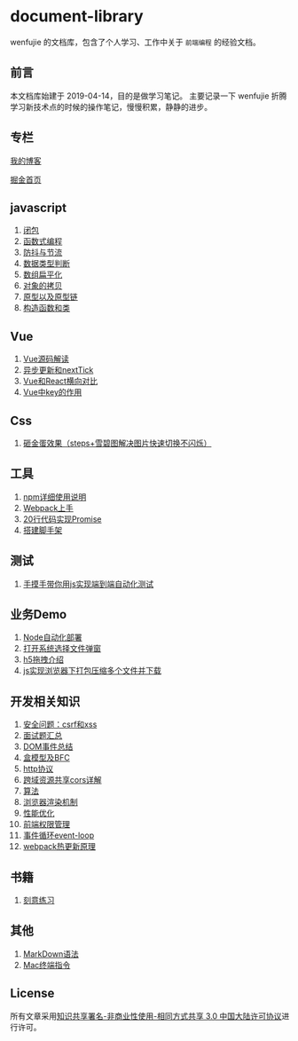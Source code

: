 # document-library
wenfujie 的文档库，包含了个人学习、工作中关于 `前端编程` 的经验文档。

## 前言

本文档库始建于 2019-04-14，目的是做学习笔记。
主要记录一下 wenfujie 折腾学习新技术点的时候的操作笔记，慢慢积累，静静的进步。

## 专栏
[我的博客](http://wenf.top "温富杰的博客")

[掘金首页](https://juejin.cn/user/2629687546229784 "掘金个人首页")

## javascript
1. [闭包](https://github.com/wenfujie/document-library/blob/master/articles/js%E7%9B%B8%E5%85%B3/%E9%97%AD%E5%8C%85%EF%BC%8C%E6%88%91%E5%90%83%E5%AE%9A%E4%BA%86%E8%80%B6%E7%A8%A3%E9%83%BD%E6%8C%A1%E4%B8%8D%E4%BD%8F%EF%BC%8C%E6%88%91%E8%AF%B4%E7%9A%84.md)
2. [函数式编程](https://github.com/wenfujie/document-library/blob/master/articles/js%E7%9B%B8%E5%85%B3/%E5%87%BD%E6%95%B0%E5%BC%8F%E7%BC%96%E7%A8%8B/%E5%87%BD%E6%95%B0%E5%BC%8F%E7%BC%96%E7%A8%8B.md)
3. [防抖与节流](https://github.com/wenfujie/document-library/blob/master/articles/js%E7%9B%B8%E5%85%B3/%E9%98%B2%E6%8A%96%E4%B8%8E%E8%8A%82%E6%B5%81/index.md)
4. [数据类型判断](https://github.com/wenfujie/document-library/blob/master/articles/js%E7%9B%B8%E5%85%B3/%E6%95%B0%E6%8D%AE%E7%B1%BB%E5%9E%8B/js%E6%95%B0%E6%8D%AE%E7%B1%BB%E5%9E%8B%E5%88%A4%E6%96%AD.md)
5. [数组扁平化](https://github.com/wenfujie/document-library/blob/master/articles/js%E7%9B%B8%E5%85%B3/Array%E7%9B%B8%E5%85%B3/%E6%95%B0%E7%BB%84%E6%89%81%E5%B9%B3%E5%8C%96.md)
8. [对象的拷贝](https://github.com/wenfujie/document-library/blob/master/articles/js%E7%9B%B8%E5%85%B3/Object%E7%9B%B8%E5%85%B3/%E5%AF%B9%E8%B1%A1%E6%8B%B7%E8%B4%9D.md)
10. [原型以及原型链](https://github.com/wenfujie/document-library/blob/master/articles/js%E7%9B%B8%E5%85%B3/%E5%9F%BA%E7%A1%80/%E5%8E%9F%E5%9E%8B%E4%BB%A5%E5%8F%8A%E5%8E%9F%E5%9E%8B%E9%93%BE.md)
11. [构造函数和类](https://github.com/wenfujie/document-library/blob/master/articles/js%E7%9B%B8%E5%85%B3/%E7%B1%BB/%E6%90%9E%E6%87%82js%E4%B8%AD%E7%9A%84%E7%B1%BB.md)

## Vue
1. [Vue源码解读](https://github.com/wenfujie/document-library/blob/master/articles/Vue/Vue%E6%BA%90%E7%A0%81%E8%A7%A3%E8%AF%BB.md)
2. [异步更新和nextTick](https://github.com/wenfujie/document-library/blob/master/articles/Vue/%E5%BC%82%E6%AD%A5%E6%9B%B4%E6%96%B0%E5%92%8CnextTick.md)
3. [Vue和React横向对比](https://github.com/wenfujie/document-library/blob/master/articles/Vue/Vue%E5%92%8CReact%E6%A8%AA%E5%90%91%E5%AF%B9%E6%AF%94.md)
4. [Vue中key的作用](https://github.com/wenfujie/document-library/blob/master/articles/Vue/Vue%E4%B8%ADkey%E7%9A%84%E4%BD%9C%E7%94%A8.md)

## Css
1. [砸金蛋效果（steps+雪碧图解决图片快速切换不闪烁）](https://github.com/wenfujie/document-library/blob/master/articles/css%E7%9B%B8%E5%85%B3/animation%E5%8A%A8%E7%94%BB/%E7%A0%B8%E9%87%91%E8%9B%8B%E6%95%88%E6%9E%9C%EF%BC%88steps%2B%E9%9B%AA%E7%A2%A7%E5%9B%BE%E8%A7%A3%E5%86%B3%E5%9B%BE%E7%89%87%E5%BF%AB%E9%80%9F%E5%88%87%E6%8D%A2%E4%B8%8D%E9%97%AA%E7%83%81%EF%BC%89/index.html)

## 工具
1. [npm详细使用说明](https://github.com/wenfujie/document-library/blob/master/articles/%E5%B7%A5%E5%85%B7/npm%E8%AF%A6%E7%BB%86%E4%BD%BF%E7%94%A8%E8%AF%B4%E6%98%8E.md)
1. [Webpack上手](https://github.com/wenfujie/document-library/blob/master/articles/js%E7%9B%B8%E5%85%B3/Webpack/webpack%E6%A0%B8%E5%BF%83%E5%8E%9F%E7%90%86%E5%8F%8A%E4%B8%8A%E6%89%8B.md)
1. [20行代码实现Promise](https://github.com/wenfujie/document-library/blob/master/articles/js%E7%9B%B8%E5%85%B3/Promise/20%E8%A1%8C%E4%BB%A3%E7%A0%81%E5%AE%9E%E7%8E%B0Promise.md)
2. [搭建脚手架](https://github.com/wenfujie/document-library/blob/master/articles/%E5%B7%A5%E5%85%B7/%E6%90%AD%E5%BB%BA%E8%84%9A%E6%89%8B%E6%9E%B6/%E6%90%AD%E5%BB%BA%E8%84%9A%E6%89%8B%E6%9E%B6.md)

## 测试
1. [手摸手带你用js实现端到端自动化测试](https://github.com/wenfujie/document-library/blob/master/articles/%E6%B5%8B%E8%AF%95%E7%9B%B8%E5%85%B3/%E6%89%8B%E6%91%B8%E6%89%8B%E5%B8%A6%E4%BD%A0%E7%94%A8js%E5%AE%9E%E7%8E%B0%E7%AB%AF%E5%88%B0%E7%AB%AF%E8%87%AA%E5%8A%A8%E5%8C%96%E6%B5%8B%E8%AF%95.md)

## 业务Demo
1. [Node自动化部署](https://github.com/wenfujie/document-library/blob/master/articles/js%E7%9B%B8%E5%85%B3/node%E8%87%AA%E5%8A%A8%E5%8C%96%E9%83%A8%E7%BD%B2.md)
9. [打开系统选择文件弹窗](https://github.com/wenfujie/document-library/blob/master/articles/js%E7%9B%B8%E5%85%B3/%E6%89%93%E5%BC%80%E7%B3%BB%E7%BB%9F%E9%80%89%E6%8B%A9%E6%96%87%E4%BB%B6%E5%BC%B9%E7%AA%97/%E6%89%93%E5%BC%80%E7%B3%BB%E7%BB%9F%E9%80%89%E6%8B%A9%E6%96%87%E4%BB%B6%E5%BC%B9%E7%AA%97.md)
2. [h5拖拽介绍](https://github.com/wenfujie/document-library/blob/master/articles/js%E7%9B%B8%E5%85%B3/h5%E6%8B%96%E6%8B%BD/drag-drop.md)
3. [js实现浏览器下打包压缩多个文件并下载](https://github.com/wenfujie/document-library/blob/master/articles/js%E7%9B%B8%E5%85%B3/js%E6%B5%8F%E8%A7%88%E5%99%A8%E8%87%AA%E5%8A%A8%E6%89%93%E5%8C%85.md)

## 开发相关知识
1. [安全问题：csrf和xss](https://github.com/wenfujie/document-library/blob/master/articles/%E5%BC%80%E5%8F%91%E7%9B%B8%E5%85%B3%E7%9F%A5%E8%AF%86/%E5%AE%89%E5%85%A8%E9%97%AE%E9%A2%98%EF%BC%9ACSRF%E5%92%8CXSS.md)
2. [面试题汇总](https://github.com/wenfujie/document-library/blob/master/articles/%E5%BC%80%E5%8F%91%E7%9B%B8%E5%85%B3%E7%9F%A5%E8%AF%86/%E9%9D%A2%E8%AF%95%E9%A2%98%E6%B1%87%E6%80%BB.md)
3. [DOM事件总结](https://github.com/wenfujie/document-library/blob/master/articles/%E9%9D%A2%E8%AF%95%E7%9F%A5%E8%AF%86/DOM%E4%BA%8B%E4%BB%B6%E6%80%BB%E7%BB%93.md)
4. [盒模型及BFC](https://github.com/wenfujie/document-library/blob/master/articles/%E9%9D%A2%E8%AF%95%E7%9F%A5%E8%AF%86/%E7%9B%92%E6%A8%A1%E5%9E%8B%E5%8F%8ABFC.md)
5. [http协议](https://github.com/wenfujie/document-library/blob/master/articles/%E9%9D%A2%E8%AF%95%E7%9F%A5%E8%AF%86/http%E5%8D%8F%E8%AE%AE.md)
6. [跨域资源共享cors详解](https://github.com/wenfujie/document-library/blob/master/articles/%E9%9D%A2%E8%AF%95%E7%9F%A5%E8%AF%86/%E8%B7%A8%E5%9F%9F%E8%B5%84%E6%BA%90%E5%85%B1%E4%BA%ABcors%E8%AF%A6%E8%A7%A3.md)
7. [算法](https://github.com/wenfujie/document-library/blob/master/articles/%E5%BC%80%E5%8F%91%E7%9B%B8%E5%85%B3%E7%9F%A5%E8%AF%86/%E7%AE%97%E6%B3%95.md)
8. [浏览器渲染机制](https://github.com/wenfujie/document-library/blob/master/articles/%E9%9D%A2%E8%AF%95%E7%9F%A5%E8%AF%86/%E6%B5%8F%E8%A7%88%E5%99%A8%E6%B8%B2%E6%9F%93%E6%9C%BA%E5%88%B6.md)
9. [性能优化](https://github.com/wenfujie/document-library/blob/master/articles/%E9%9D%A2%E8%AF%95%E7%9F%A5%E8%AF%86/%E6%80%A7%E8%83%BD%E4%BC%98%E5%8C%96.md)
10. [前端权限管理](https://github.com/wenfujie/document-library/blob/master/articles/%E5%BC%80%E5%8F%91%E7%9B%B8%E5%85%B3%E7%9F%A5%E8%AF%86/%E5%89%8D%E7%AB%AF%E6%9D%83%E9%99%90%E6%8E%A7%E5%88%B6.md)
11. [事件循环event-loop](https://github.com/wenfujie/document-library/blob/master/articles/%E9%9D%A2%E8%AF%95%E7%9F%A5%E8%AF%86/%E4%BA%8B%E4%BB%B6%E5%BE%AA%E7%8E%AFevent-loop.md)
12. [webpack热更新原理](https://github.com/wenfujie/document-library/blob/master/articles/js%E7%9B%B8%E5%85%B3/Webpack/webpack%E7%83%AD%E6%9B%B4%E6%96%B0%E5%8E%9F%E7%90%86.md)

## 书籍
1. [刻意练习](https://github.com/wenfujie/document-library/blob/master/articles/%E4%B9%A6%E7%B1%8D/%E5%88%BB%E6%84%8F%E7%BB%83%E4%B9%A0.md)

## 其他
1. [MarkDown语法](https://github.com/wenfujie/document-library/blob/master/articles/MarkDown/MarkDown%E5%B8%B8%E7%94%A8%E8%AF%AD%E6%B3%95.md#%E5%88%86%E5%89%B2%E7%BA%BF)
2. [Mac终端指令](https://github.com/wenfujie/document-library/blob/master/articles/Mac/mac%E7%BB%88%E7%AB%AF%E6%8C%87%E4%BB%A4.md)

## License
所有文章采用[知识共享署名-非商业性使用-相同方式共享 3.0 中国大陆许可协议](http://creativecommons.org/licenses/by-nc-sa/3.0/cn/)进行许可。

